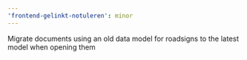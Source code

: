 ```yaml
---
'frontend-gelinkt-notuleren': minor
---
```


Migrate documents using an old data model for roadsigns to the latest model when opening them

